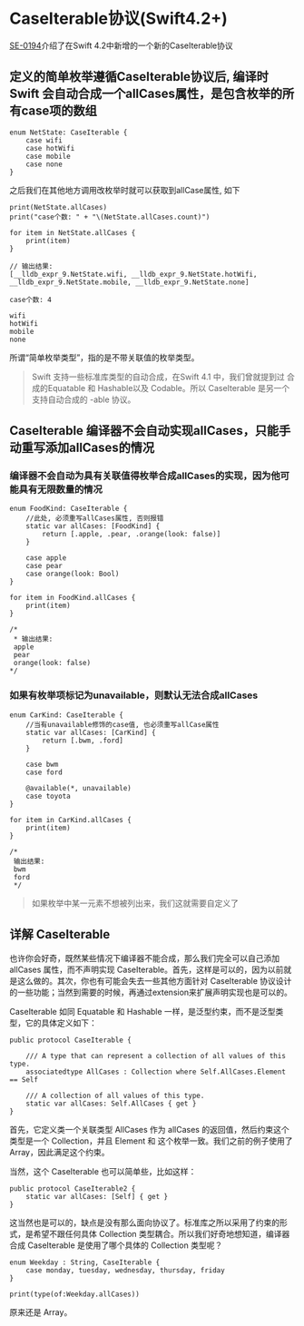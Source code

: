 # CaseIterable协议(Swift4.2+)

[SE-0194](https://github.com/apple/swift-evolution/blob/master/proposals/0194-derived-collection-of-enum-cases.md)介绍了在Swift 4.2中新增的一个新的CaseIterable协议

## 定义的简单枚举遵循CaseIterable协议后, 编译时Swift 会自动合成一个allCases属性，是包含枚举的所有case项的数组

```
enum NetState: CaseIterable {
    case wifi
    case hotWifi
    case mobile
    case none
}
```

之后我们在其他地方调用改枚举时就可以获取到allCase属性, 如下

```
print(NetState.allCases)
print("case个数: " + "\(NetState.allCases.count)")

for item in NetState.allCases {
    print(item)
}

// 输出结果:
[__lldb_expr_9.NetState.wifi, __lldb_expr_9.NetState.hotWifi, __lldb_expr_9.NetState.mobile, __lldb_expr_9.NetState.none]

case个数: 4

wifi
hotWifi
mobile
none
```

所谓“简单枚举类型”，指的是不带关联值的枚举类型。

> Swift 支持一些标准库类型的自动合成，在Swift 4.1 中，我们曾就提到过 合成的Equatable 和 Hashable以及 Codable。所以 CaseIterable 是另一个支持自动合成的 -able 协议。



## CaseIterable 编译器不会自动实现allCases，只能手动重写添加allCases的情况

### 编译器不会自动为具有关联值得枚举合成allCases的实现，因为他可能具有无限数量的情况
```
enum FoodKind: CaseIterable {
    //此处, 必须重写allCases属性, 否则报错
    static var allCases: [FoodKind] {
        return [.apple, .pear, .orange(look: false)]
    }
    
    case apple
    case pear
    case orange(look: Bool)
}

for item in FoodKind.allCases {
    print(item)
}

/*
 * 输出结果:
 apple
 pear
 orange(look: false)
*/
```

### 如果有枚举项标记为unavailable，则默认无法合成allCases
```
enum CarKind: CaseIterable {
    //当有unavailable修饰的case值, 也必须重写allCase属性
    static var allCases: [CarKind] {
        return [.bwm, .ford]
    }
    
    case bwm
    case ford
    
    @available(*, unavailable)
    case toyota
}

for item in CarKind.allCases {
    print(item)
}

/*
 输出结果:
 bwm
 ford
 */
```

> 如果枚举中某一元素不想被列出来，我们这就需要自定义了

## 详解 CaseIterable
也许你会好奇，既然某些情况下编译器不能合成，那么我们完全可以自己添加 allCases 属性，而不声明实现 CaseIterable。首先，这样是可以的，因为以前就是这么做的。其次，你也有可能会失去一些其他方面针对 CaseIterable 协议设计的一些功能；当然到需要的时候，再通过extension来扩展声明实现也是可以的。

CaseIterable 如同 Equatable 和 Hashable 一样，是泛型约束，而不是泛型类型，它的具体定义如下：
```
public protocol CaseIterable {

    /// A type that can represent a collection of all values of this type.
    associatedtype AllCases : Collection where Self.AllCases.Element == Self

    /// A collection of all values of this type.
    static var allCases: Self.AllCases { get }
}
```

首先，它定义类一个关联类型 AllCases 作为 allCases 的返回值，然后约束这个类型是一个 Collection，并且 Element 和 这个枚举一致。我们之前的例子使用了Array，因此满足这个约束。

当然，这个 CaseIterable 也可以简单些，比如这样：
```
public protocol CaseIterable2 {    
    static var allCases: [Self] { get }
}
```

这当然也是可以的，缺点是没有那么面向协议了。标准库之所以采用了约束的形式，是希望不跟任何具体 Collection 类型耦合。所以我们好奇地想知道，编译器合成 CaseIterable 是使用了哪个具体的 Collection 类型呢？

```
enum Weekday : String, CaseIterable {
    case monday, tuesday, wednesday, thursday, friday
}

print(type(of:Weekday.allCases))
```
原来还是 Array<Weekday>。




